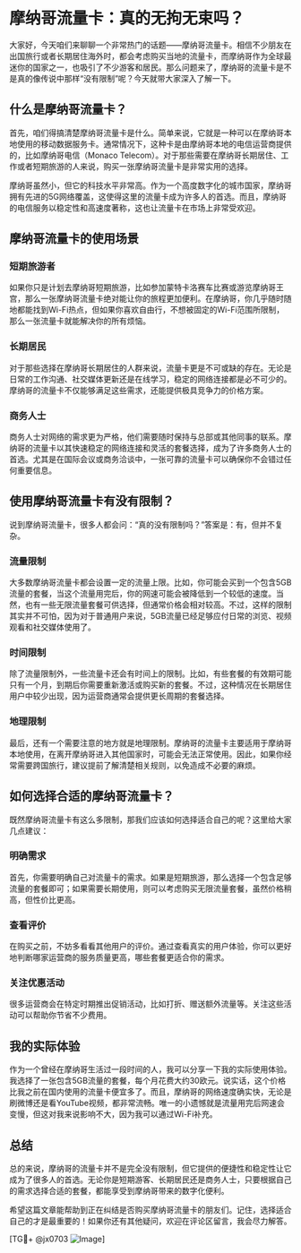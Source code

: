 # 摩纳哥流量卡：真的无拘无束吗？

大家好，今天咱们来聊聊一个非常热门的话题——摩纳哥流量卡。相信不少朋友在出国旅行或者长期居住海外时，都会考虑购买当地的流量卡，而摩纳哥作为全球最迷你的国家之一，也吸引了不少游客和居民。那么问题来了，摩纳哥的流量卡是不是真的像传说中那样“没有限制”呢？今天就带大家深入了解一下。

## 什么是摩纳哥流量卡？

首先，咱们得搞清楚摩纳哥流量卡是什么。简单来说，它就是一种可以在摩纳哥本地使用的移动数据服务卡。通常情况下，这种卡是由摩纳哥本地的电信运营商提供的，比如摩纳哥电信（Monaco Telecom）。对于那些需要在摩纳哥长期居住、工作或者短期旅游的人来说，购买一张摩纳哥流量卡是非常实用的选择。

摩纳哥虽然小，但它的科技水平非常高。作为一个高度数字化的城市国家，摩纳哥拥有先进的5G网络覆盖，这使得这里的流量卡成为许多人的首选。而且，摩纳哥的电信服务以稳定性和高速度著称，这也让流量卡在市场上非常受欢迎。

## 摩纳哥流量卡的使用场景

### 短期旅游者

如果你只是计划去摩纳哥短期旅游，比如参加蒙特卡洛赛车比赛或游览摩纳哥王宫，那么一张摩纳哥流量卡绝对能让你的旅程更加便利。在摩纳哥，你几乎随时随地都能找到Wi-Fi热点，但如果你喜欢自由行，不想被固定的Wi-Fi范围所限制，那么一张流量卡就能解决你的所有烦恼。

### 长期居民

对于那些选择在摩纳哥长期居住的人群来说，流量卡更是不可或缺的存在。无论是日常的工作沟通、社交媒体更新还是在线学习，稳定的网络连接都是必不可少的。摩纳哥的流量卡不仅能够满足这些需求，还能提供极具竞争力的价格方案。

### 商务人士

商务人士对网络的需求更为严格，他们需要随时保持与总部或其他同事的联系。摩纳哥的流量卡以其快速稳定的网络连接和灵活的套餐选择，成为了许多商务人士的首选。尤其是在国际会议或商务洽谈中，一张可靠的流量卡可以确保你不会错过任何重要信息。

## 使用摩纳哥流量卡有没有限制？

说到摩纳哥流量卡，很多人都会问：“真的没有限制吗？”答案是：有，但并不复杂。

### 流量限制

大多数摩纳哥流量卡都会设置一定的流量上限。比如，你可能会买到一个包含5GB流量的套餐，当这个流量用完后，你的网速可能会被降低到一个较低的速度。当然，也有一些无限流量套餐可供选择，但通常价格会相对较高。不过，这样的限制其实并不可怕，因为对于普通用户来说，5GB流量已经足够应付日常的浏览、视频观看和社交媒体使用了。

### 时间限制

除了流量限制外，一些流量卡还会有时间上的限制。比如，有些套餐的有效期可能只有一个月，到期后你需要重新激活或购买新的套餐。不过，这种情况在长期居住用户中较少出现，因为运营商通常会提供更长周期的套餐选择。

### 地理限制

最后，还有一个需要注意的地方就是地理限制。摩纳哥的流量卡主要适用于摩纳哥本地使用，在离开摩纳哥进入其他国家时，可能会无法正常使用。因此，如果你经常需要跨国旅行，建议提前了解清楚相关规则，以免造成不必要的麻烦。

## 如何选择合适的摩纳哥流量卡？

既然摩纳哥流量卡有这么多限制，那我们应该如何选择适合自己的呢？这里给大家几点建议：

### 明确需求

首先，你需要明确自己对流量卡的需求。如果是短期旅游，那么选择一个包含足够流量的套餐即可；如果需要长期使用，则可以考虑购买无限流量套餐，虽然价格稍高，但性价比更高。

### 查看评价

在购买之前，不妨多看看其他用户的评价。通过查看真实的用户体验，你可以更好地判断哪家运营商的服务质量更高，哪些套餐更适合你的需求。

### 关注优惠活动

很多运营商会在特定时期推出促销活动，比如打折、赠送额外流量等。关注这些活动可以帮助你节省不少费用。

## 我的实际体验

作为一个曾经在摩纳哥生活过一段时间的人，我可以分享一下我的实际使用体验。我选择了一张包含5GB流量的套餐，每个月花费大约30欧元。说实话，这个价格比我之前在国内使用的流量卡便宜多了。而且，摩纳哥的网络速度确实快，无论是刷微博还是看YouTube视频，都非常流畅。唯一的小遗憾就是流量用完后网速会变慢，但这对我来说影响不大，因为我可以通过Wi-Fi补充。

## 总结

总的来说，摩纳哥的流量卡并不是完全没有限制，但它提供的便捷性和稳定性让它成为了很多人的首选。无论你是短期游客、长期居民还是商务人士，只要根据自己的需求选择合适的套餐，都能享受到摩纳哥带来的数字化便利。

希望这篇文章能帮助到正在纠结是否购买摩纳哥流量卡的朋友们。记住，选择适合自己的才是最重要的！如果你还有其他疑问，欢迎在评论区留言，我会尽力解答。

[TG💪+ @jx0703 ![Image](https://github.com/user-attachments/assets/dbca1d08-cadb-493c-b0ec-ad6f7a83f270)]